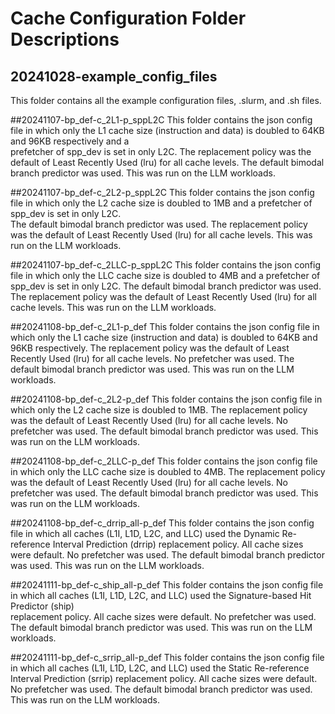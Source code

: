 # Cache Configuration Folder Descriptions

## 20241028-example_config_files
This folder contains all the example configuration files, .slurm, and .sh files.

##20241107-bp_def-c_2L1-p_sppL2C
This folder contains the json config file in which only the L1 cache size (instruction and data) is doubled to 64KB and 96KB respectively and a             
prefetcher of spp_dev is set in only L2C. The replacement policy was the default of Least Recently Used (lru) for all cache levels.
The default bimodal branch predictor was used.
This was run on the LLM workloads.

##20241107-bp_def-c_2L2-p_sppL2C
This folder contains the json config file in which only the L2 cache size is doubled to 1MB and a prefetcher of spp_dev is set in only L2C.                 
The default bimodal branch predictor was used. The replacement policy was the default of Least Recently Used (lru) for all cache levels.
This was run on the LLM workloads.

##20241107-bp_def-c_2LLC-p_sppL2C
This folder contains the json config file in which only the LLC cache size is doubled to 4MB and a prefetcher of spp_dev is set in only L2C.
The default bimodal branch predictor was used. The replacement policy was the default of Least Recently Used (lru) for all cache levels. 
This was run on the LLM workloads.

##20241108-bp_def-c_2L1-p_def
This folder contains the json config file in which only the L1 cache size (instruction and data) is doubled to 64KB and 96KB respectively.
The replacement policy was the default of Least Recently Used (lru) for all cache levels.
No prefetcher was used.
The default bimodal branch predictor was used.
This was run on the LLM workloads.

##20241108-bp_def-c_2L2-p_def
This folder contains the json config file in which only the L2 cache size is doubled to 1MB.
The replacement policy was the default of Least Recently Used (lru) for all cache levels.
No prefetcher was used.
The default bimodal branch predictor was used.
This was run on the LLM workloads.

##20241108-bp_def-c_2LLC-p_def
This folder contains the json config file in which only the LLC cache size is doubled to 4MB. 
The replacement policy was the default of Least Recently Used (lru) for all cache levels.
No prefetcher was used.
The default bimodal branch predictor was used.
This was run on the LLM workloads.

##20241108-bp_def-c_drrip_all-p_def
This folder contains the json config file in which all caches (L1I, L1D, L2C, and LLC) used the Dynamic Re-reference Interval Prediction (drrip)
replacement policy. All cache sizes were default.
No prefetcher was used.
The default bimodal branch predictor was used.
This was run on the LLM workloads.

##20241111-bp_def-c_ship_all-p_def
This folder contains the json config file in which all caches (L1I, L1D, L2C, and LLC) used the Signature-based Hit Predictor (ship)            
replacement policy. All cache sizes were default.
No prefetcher was used.
The default bimodal branch predictor was used.
This was run on the LLM workloads.

##20241111-bp_def-c_srrip_all-p_def
This folder contains the json config file in which all caches (L1I, L1D, L2C, and LLC) used the Static Re-reference Interval Prediction (srrip)
replacement policy. All cache sizes were default.
No prefetcher was used.
The default bimodal branch predictor was used.
This was run on the LLM workloads.
